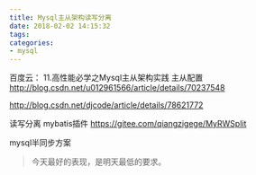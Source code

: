 ```yaml
---
title: Mysql主从架构读写分离
date: 2018-02-02 14:15:32
tags:
categories:
- mysql
---
```


百度云：
11.高性能必学之Mysql主从架构实践
主从配置
http://blog.csdn.net/u012961566/article/details/70237548

http://blog.csdn.net/djcode/article/details/78621772

读写分离 mybatis插件
https://gitee.com/qiangzigege/MyRWSplit

mysql半同步方案

<blockquote class="blockquote-center">今天最好的表现，是明天最低的要求。</blockquote>